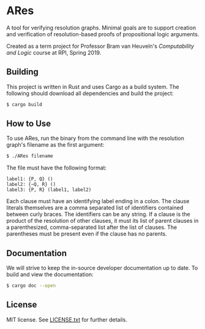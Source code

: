 # ARes

A tool for verifying resolution graphs. Minimal goals are to support
creation and verification of resolution-based proofs of propositional logic
arguments. 

Created as a term project for Professor Bram van Heuveln's _Computability and
Logic_ course at RPI, Spring 2019.

## Building

This project is written in Rust and uses Cargo as a build system. The following
should download all dependencies and build the project:

```bash
$ cargo build
```

## How to Use

To use ARes, run the binary from the command line with the resolution graph's filename
as the first argument:

```bash
$ ./ARes filename
```

The file must have the following format:

```
label1: {P, Q} ()
label2: {~Q, R} ()
label3: {P, R} (label1, label2)
```

Each clause must have an identifying label ending in a colon. The clause literals themselves
are a comma separated list of identifiers contained between curly braces. The identifiers
can be any string. If a clause is the product of the resolution of other clauses, it must
its list of parent clauses in a parenthesized, comma-separated list after the list of clauses.
The parentheses must be present even if the clause has no parents.

## Documentation

We will strive to keep the in-source developer documentation up to date. To
build and view the documentation:

```bash
$ cargo doc --open
```

## License

MIT license. See [LICENSE.txt](LICENSE.txt) for further details.
